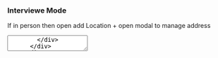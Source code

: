 <div className="">
    <div className="overflow-hidden rounded-2xl bg-white dark:bg-white/[0.03] border border-gray-200 dark:border-gray-800 ml-[-6vw] lg:w-[49%] mt-5">
      <div className="flex flex-col gap-2 px-4 py-4 border border-b-0 border-gray-100 dark:border-white/[0.05] rounded-t-xl sm:flex-row sm:items-center sm:justify-between">
        <div>
          <h3 className="text-base font-medium text-gray-800 dark:text-white/90">
            Interviewe Mode
          </h3>
          <p className="mt-2">
            If in person then open add Location + open modal to manage address
          </p>
          <textarea className="px-1 py-2 font-normal text-gray-800 border border-gray-200 dark:border-white/[0.05] text-theme-sm dark:text-gray-400 whitespace-nowrap mt-4 w-[100%]"/>
        </div>
      </div>
    </div>
    <div className="overflow-hidden rounded-2xl bg-white dark:bg-white/[0.03] border border-gray-200 dark:border-gray-800 ml-[-6vw] lg:w-[30%] mt-5">
      <div className="flex flex-col gap-2 px-4 py-4 border border-b-0 border-gray-100 dark:border-white/[0.05] rounded-t-xl sm:flex-row sm:items-center sm:justify-between">
        <div>
          <h3 className="text-base font-medium text-gray-800 dark:text-white/90">
            Interviewer and Recruiter
          </h3>
        </div>
      </div>
      <div className="max-w-full overflow-x-auto custom-scrollbar m-[20px]">
        <div>
          <Table>
            <TableHeader className="border-t border-gray-100 dark:border-white/[0.05]">
              <TableRow>
                <TableCell isHeader children={undefined} />
                {[
                  { key: "full_name", label: "Date Time" },
                  { key: "total_experience_in_years", label: "Availability" },
                  { key: "current_designation", label: "Schedule" }
                ].map(({ key, label }) => (
                  <TableCell
                    key={key}
                    isHeader
                    className="px-4 py-3 border border-gray-100 dark:border-white/[0.05]"
                  >
                    <div
                      className="flex items-center justify-between cursor-pointer"
                      onClick={() => handleSort(key as SortKey)}
                    >
                      <p className="font-medium text-gray-700 text-theme-xs dark:text-gray-400">
                        {label}
                      </p>
                      <button className="flex flex-col gap-0.5">
                        <svg
                          className={`text-gray-300 dark:text-gray-700  ${
                            sortKey === key && sortOrder === "asc"
                              ? "text-brand-500"
                              : ""
                          }`}
                          width="8"
                          height="5"
                          viewBox="0 0 8 5"
                          fill="none"
                          xmlns="http://www.w3.org/2000/svg"
                        >
                          <path
                            d="M4.40962 0.585167C4.21057 0.300808 3.78943 0.300807 3.59038 0.585166L1.05071 4.21327C0.81874 4.54466 1.05582 5 1.46033 5H6.53967C6.94418 5 7.18126 4.54466 6.94929 4.21327L4.40962 0.585167Z"
                            fill="currentColor"
                          />
                        </svg>
                        <svg
                          className={`text-gray-300 dark:text-gray-700  ${
                            sortKey === key && sortOrder === "desc"
                              ? "text-brand-500"
                              : ""
                          }`}
                          width="8"
                          height="5"
                          viewBox="0 0 8 5"
                          fill="none"
                          xmlns="http://www.w3.org/2000/svg"
                        >
                          <path
                            d="M4.40962 4.41483C4.21057 4.69919 3.78943 4.69919 3.59038 4.41483L1.05071 0.786732C0.81874 0.455343 1.05582 0 1.46033 0H6.53967C6.94418 0 7.18126 0.455342 6.94929 0.786731L4.40962 4.41483Z"
                            fill="currentColor"
                          />
                        </svg>
                      </button>
                    </div>
                  </TableCell>
                ))}
                
              </TableRow>
            </TableHeader>
            <TableBody>
                <TableRow >
                  <TableCell className="px-4 py-4 font-normal text-gray-800 border border-gray-100 dark:border-white/[0.05] text-theme-sm dark:text-gray-400 whitespace-nowrap ">
                    {2025}
                  </TableCell>
                  <TableCell className="px-4 py-4 font-normal text-gray-800 border border-gray-100 dark:border-white/[0.05] text-theme-sm dark:text-gray-400 whitespace-nowrap " children={undefined}>
                    {}
                  </TableCell>
                  <TableCell className="px-4 py-4 font-normal text-gray-800 border border-gray-100 dark:border-white/[0.05] text-theme-sm dark:text-gray-400 whitespace-nowrap " children={undefined}>
                    {}
                  </TableCell>
                </TableRow>
            </TableBody>
          </Table>
        </div>
      </div>
    </div>
    </div>
